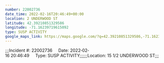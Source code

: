 ```yaml
---
number: 22002736
date_time: 2022-02-16T20:46:49+00:00
location: 2 UNDERWOOD ST
latitude: 42.39210851329586
longitude: -71.16239719615092
type: SUSP ACTIVITY
google_maps_link: https://maps.google.com/?q=42.39210851329586,-71.16239719615092
---
```


;;;Incident #: 22002736     Date: 2022‐02‐16 20:46:49     Type: SUSP ACTIVITY;;;;;;Location: 15 1/2 UNDERWOOD ST;;;
